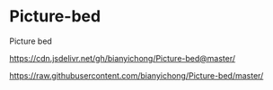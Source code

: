 # Picture-bed
Picture bed


https://cdn.jsdelivr.net/gh/bianyichong/Picture-bed@master/


https://raw.githubusercontent.com/bianyichong/Picture-bed/master/
